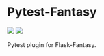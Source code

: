 # Pytest-Fantasy

![](https://secure.travis-ci.org/wangwenpei/fantasy.png?branch=master)
![](https://codecov.io/github/wangwenpei/fantasy/coverage.svg?branch=master)


Pytest plugin for Flask-Fantasy.